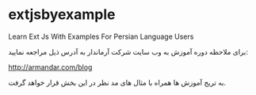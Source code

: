 # extjsbyexample
Learn Ext Js With Examples For Persian Language Users

برای ملاحظه دوره آموزش به وب سایت شرکت آرماندار به آدرس ذیل مراجعه نمایید:

http://armandar.com/blog

به تریج آموزش ها همراه با مثال های مد نظر در این بخش قرار خواهد گرفت.

